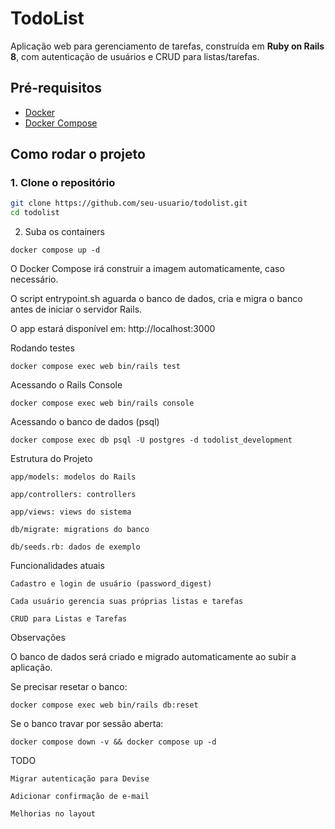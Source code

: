 # TodoList

Aplicação web para gerenciamento de tarefas, construída em **Ruby on Rails 8**, com autenticação de usuários e CRUD para listas/tarefas.

## Pré-requisitos

- [Docker](https://www.docker.com/)
- [Docker Compose](https://docs.docker.com/compose/)

## Como rodar o projeto

### 1. Clone o repositório

```bash
git clone https://github.com/seu-usuario/todolist.git
cd todolist
```

2. Suba os containers

```
docker compose up -d
```
O Docker Compose irá construir a imagem automaticamente, caso necessário.

O script entrypoint.sh aguarda o banco de dados, cria e migra o banco antes de iniciar o servidor Rails.

O app estará disponível em: http://localhost:3000

Rodando testes

    docker compose exec web bin/rails test

Acessando o Rails Console

    docker compose exec web bin/rails console

Acessando o banco de dados (psql)
    
    docker compose exec db psql -U postgres -d todolist_development

Estrutura do Projeto

    app/models: modelos do Rails

    app/controllers: controllers

    app/views: views do sistema

    db/migrate: migrations do banco

    db/seeds.rb: dados de exemplo

Funcionalidades atuais

    Cadastro e login de usuário (password_digest)

    Cada usuário gerencia suas próprias listas e tarefas

    CRUD para Listas e Tarefas

Observações

O banco de dados será criado e migrado automaticamente ao subir a aplicação.

Se precisar resetar o banco:

    docker compose exec web bin/rails db:reset

Se o banco travar por sessão aberta:

    docker compose down -v && docker compose up -d

TODO

    Migrar autenticação para Devise

    Adicionar confirmação de e-mail

    Melhorias no layout
